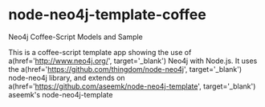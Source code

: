node-neo4j-template-coffee
==========================

Neo4j Coffee-Script Models and Sample


This is a coffee-script template app showing the use of&nbsp;
a(href='http://www.neo4j.org/', target='_blank') Neo4j with Node.js. It uses the
a(href='https://github.com/thingdom/node-neo4j', target='_blank') node-neo4j library, and extends on
a(href='https://github.com/aseemk/node-neo4j-template', target='_blank') aseemk's node-neo4j-template
